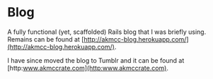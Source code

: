 Blog
========

A fully functional (yet, scaffolded) Rails blog that I was briefly using. Remains can be found at [http://akmcc-blog.herokuapp.com/](http://akmcc-blog.herokuapp.com/).

I have since moved the blog to Tumblr and it can be found at [http:www.akmccrate.com](http:www.akmccrate.com). 

